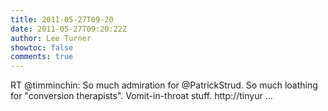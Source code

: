 ```yaml
---
title: 2011-05-27T09-20
date: 2011-05-27T09:20:22Z
author: Lee Turner
showtoc: false
comments: true
---
```


RT @timminchin: So much admiration for @PatrickStrud. So much loathing for "conversion therapists". Vomit-in-throat stuff. http://tinyur ...

